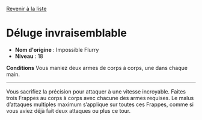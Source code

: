 [Revenir à la liste](list.md)

# Déluge invraisemblable

 * **Nom d'origine** : Impossible Flurry
 * **Niveau** : 18


<p><strong>Conditions</strong> Vous maniez deux armes de corps à corps, une dans chaque main.</p>
<hr>
<p>Vous sacrifiez la précision pour attaquer à une vitesse incroyable. Faites trois Frappes au corps à corps avec chacune des armes requises. Le malus d’attaques multiples maximum s’applique sur toutes ces Frappes, comme si vous aviez déjà fait deux attaques ou plus ce tour.</p>